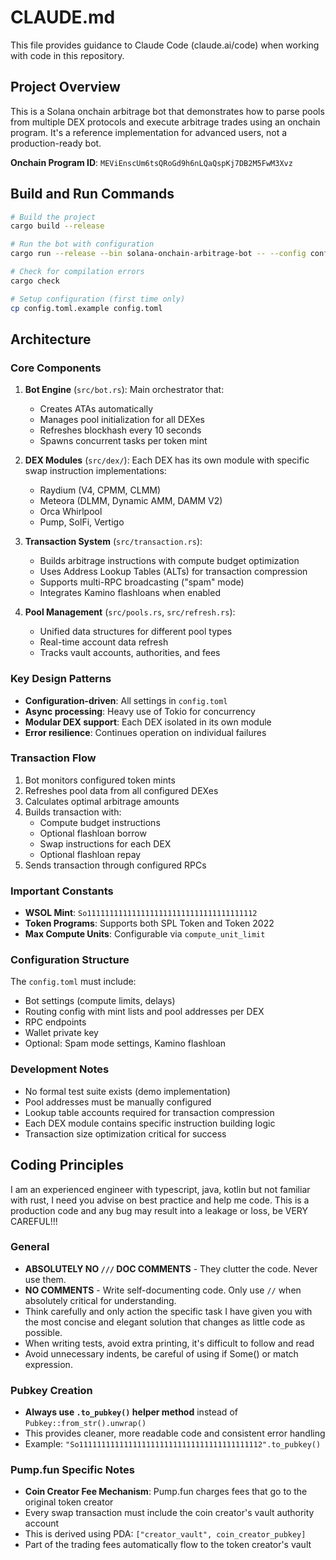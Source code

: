 # CLAUDE.md

This file provides guidance to Claude Code (claude.ai/code) when working with code in this repository.

## Project Overview

This is a Solana onchain arbitrage bot that demonstrates how to parse pools from multiple DEX protocols and execute
arbitrage trades using an onchain program. It's a reference implementation for advanced users, not a production-ready
bot.

**Onchain Program ID**: `MEViEnscUm6tsQRoGd9h6nLQaQspKj7DB2M5FwM3Xvz`

## Build and Run Commands

```bash
# Build the project
cargo build --release

# Run the bot with configuration
cargo run --release --bin solana-onchain-arbitrage-bot -- --config config.toml

# Check for compilation errors
cargo check

# Setup configuration (first time only)
cp config.toml.example config.toml
```

## Architecture

### Core Components

1. **Bot Engine** (`src/bot.rs`): Main orchestrator that:
    - Creates ATAs automatically
    - Manages pool initialization for all DEXes
    - Refreshes blockhash every 10 seconds
    - Spawns concurrent tasks per token mint

2. **DEX Modules** (`src/dex/`): Each DEX has its own module with specific swap instruction implementations:
    - Raydium (V4, CPMM, CLMM)
    - Meteora (DLMM, Dynamic AMM, DAMM V2)
    - Orca Whirlpool
    - Pump, SolFi, Vertigo

3. **Transaction System** (`src/transaction.rs`):
    - Builds arbitrage instructions with compute budget optimization
    - Uses Address Lookup Tables (ALTs) for transaction compression
    - Supports multi-RPC broadcasting ("spam" mode)
    - Integrates Kamino flashloans when enabled

4. **Pool Management** (`src/pools.rs`, `src/refresh.rs`):
    - Unified data structures for different pool types
    - Real-time account data refresh
    - Tracks vault accounts, authorities, and fees

### Key Design Patterns

- **Configuration-driven**: All settings in `config.toml`
- **Async processing**: Heavy use of Tokio for concurrency
- **Modular DEX support**: Each DEX isolated in its own module
- **Error resilience**: Continues operation on individual failures

### Transaction Flow

1. Bot monitors configured token mints
2. Refreshes pool data from all configured DEXes
3. Calculates optimal arbitrage amounts
4. Builds transaction with:
    - Compute budget instructions
    - Optional flashloan borrow
    - Swap instructions for each DEX
    - Optional flashloan repay
5. Sends transaction through configured RPCs

### Important Constants

- **WSOL Mint**: `So11111111111111111111111111111111111112`
- **Token Programs**: Supports both SPL Token and Token 2022
- **Max Compute Units**: Configurable via `compute_unit_limit`

### Configuration Structure

The `config.toml` must include:

- Bot settings (compute limits, delays)
- Routing config with mint lists and pool addresses per DEX
- RPC endpoints
- Wallet private key
- Optional: Spam mode settings, Kamino flashloan

### Development Notes

- No formal test suite exists (demo implementation)
- Pool addresses must be manually configured
- Lookup table accounts required for transaction compression
- Each DEX module contains specific instruction building logic
- Transaction size optimization critical for success

## Coding Principles
I am an experienced engineer with typescript, java, kotlin but not familiar with rust, I need you advise on best practice and help me code.
This is a production code and any bug may result into a leakage or loss, be VERY CAREFUL!!!

### General
- **ABSOLUTELY NO `///` DOC COMMENTS** - They clutter the code. Never use them.
- **NO COMMENTS** - Write self-documenting code. Only use `//` when absolutely critical for understanding.
- Think carefully and only action the specific task I have given you with the most concise and elegant solution that
  changes as little code as possible.
- When writing tests, avoid extra printing, it's difficult to follow and read
- Avoid unnecessary indents, be careful of using if Some() or match expression. 

### Pubkey Creation

- **Always use `.to_pubkey()` helper method** instead of `Pubkey::from_str().unwrap()`
- This provides cleaner, more readable code and consistent error handling
- Example: `"So11111111111111111111111111111111111111112".to_pubkey()`

### Pump.fun Specific Notes

- **Coin Creator Fee Mechanism**: Pump.fun charges fees that go to the original token creator
- Every swap transaction must include the coin creator's vault authority account
- This is derived using PDA: `["creator_vault", coin_creator_pubkey]`
- Part of the trading fees automatically flow to the token creator's vault
